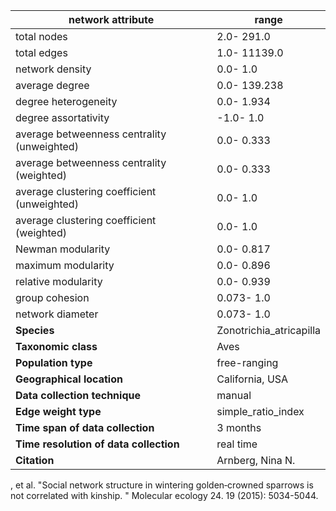 network attribute|range
---|---
total nodes|2.0- 291.0
total edges|1.0- 11139.0
network density|0.0- 1.0
average degree|0.0- 139.238
degree heterogeneity|0.0- 1.934
degree assortativity|-1.0- 1.0
average betweenness centrality (unweighted)|0.0- 0.333
average betweenness centrality (weighted)|0.0- 0.333
average clustering coefficient (unweighted)|0.0- 1.0
average clustering coefficient (weighted)|0.0- 1.0
Newman modularity|0.0- 0.817
maximum modularity|0.0- 0.896
relative modularity|0.0- 0.939
group cohesion|0.073- 1.0
network diameter|0.073- 1.0
**Species**| Zonotrichia_atricapilla
**Taxonomic class**| Aves
**Population type**| free-ranging
**Geographical location**| California, USA
**Data collection technique**| manual 
**Edge weight type**| simple_ratio_index
**Time span of data collection**| 3 months
**Time resolution of data collection**| real time
**Citation**| Arnberg, Nina N.
, et al.
 "Social network structure in wintering golden‐crowned sparrows is not correlated with kinship.
" Molecular ecology 24.
19 (2015): 5034-5044.

